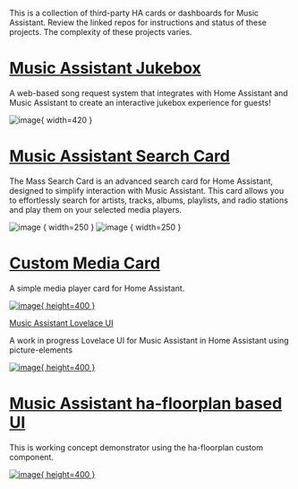 This is a collection of third-party HA cards or dashboards for Music Assistant. Review the linked repos for instructions and status of these projects. The complexity of these projects varies.

# [Music Assistant Jukebox](https://github.com/DanStennett/HAMusicAssistantJukebox)

A web-based song request system that integrates with Home Assistant and Music Assistant to create an interactive jukebox experience for guests!

![image](https://github.com/DanStennett/HAMusicAssistantJukebox/blob/main/readme_image.jpg?raw=true){ width=420 }

# [Music Assistant Search Card](https://github.com/fastxl2024/mass-search-card)

The Mass Search Card is an advanced search card for Home Assistant, designed to simplify interaction with Music Assistant. This card allows you to effortlessly search for artists, tracks, albums, playlists, and radio stations and play them on your selected media players.

![image](https://github.com/user-attachments/assets/2dbd3143-ffd8-4bea-8b63-52519ece9f1d) { width=250 }
![image](https://github.com/user-attachments/assets/ce10cadf-bada-444a-87ea-a9d05f0a41db) { width=250 }

# [Custom Media Card](https://github.com/codemonkey2k5/HomeAssistent-Custom-Media-Card)

A simple media player card for Home Assistant.

[![image](https://github.com/user-attachments/assets/03815604-b80d-4aea-ac97-52b5c07aa3b2){ height=400 }](https://github.com/user-attachments/assets/03815604-b80d-4aea-ac97-52b5c07aa3b2)

[Music Assistant Lovelace UI](https://github.com/rxritalin/Music-Assistant-Lovelace-UI)

A work in progress Lovelace UI for Music Assistant in Home Assistant using picture-elements

[![image](https://github.com/user-attachments/assets/3c81c0cb-9290-4e86-afaa-5f9d3d445e02){ height=400 }](https://github.com/user-attachments/assets/3c81c0cb-9290-4e86-afaa-5f9d3d445e02)

# [Music Assistant ha-floorplan based UI](https://github.com/OzGav/MA-floorplan)

This is working concept demonstrator using the ha-floorplan custom component.

[![image](https://github.com/user-attachments/assets/babed2c0-646f-46b6-bdb6-b29f3b34087f){ height=400 }](https://github.com/user-attachments/assets/babed2c0-646f-46b6-bdb6-b29f3b34087f)
